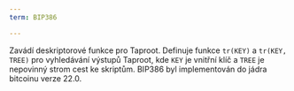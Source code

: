```yaml
---
term: BIP386

---
```

Zavádí deskriptorové funkce pro Taproot. Definuje funkce `tr(KEY)` a `tr(KEY, TREE)` pro vyhledávání výstupů Taproot, kde `KEY` je vnitřní klíč a `TREE` je nepovinný strom cest ke skriptům. BIP386 byl implementován do jádra bitcoinu verze 22.0.